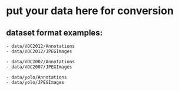 # put your data here for conversion

## dataset format examples:

    - data/VOC2012/Annotations
    - data/VOC2012/JPEGImages

    - data/VOC2007/Annotations
    - data/VOC2007/JPEGImages

    - data/yolo/Annotations
    - data/yolo/JPEGImages
